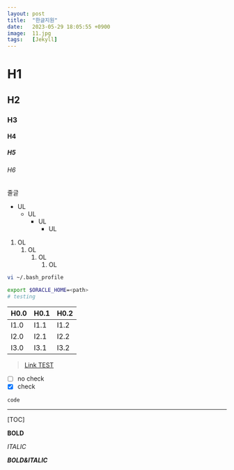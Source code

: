 ```yaml
---
layout: post
title:  "한글지원"
date:   2023-05-29 18:05:55 +0900
image:  11.jpg
tags:   [Jekyll]
---
```

# H1

## H2

### H3

#### H4

##### H5

###### H6

줄글

-   UL
    -   UL
        -   UL
            -   UL

1.   OL
     1.   OL
          1.   OL
               1.   OL

```bash
vi ~/.bash_profile

export $ORACLE_HOME=<path>
# testing
```

| H0.0 | H0.1 | H0.2 |
| ---- | ---- | ---- |
| I1.0 | I1.1 | I1.2 |
| I2.0 | I2.1 | I2.2 |
| I3.0 | I3.1 | I3.2 |



>   [Link TEST](https://jungin.kim)

-   [ ] no check
-   [x] check

`code`

------

[^asdfasdf]: 

[TOC]

**BOLD**

*ITALIC*

***BOLD&ITALIC***
